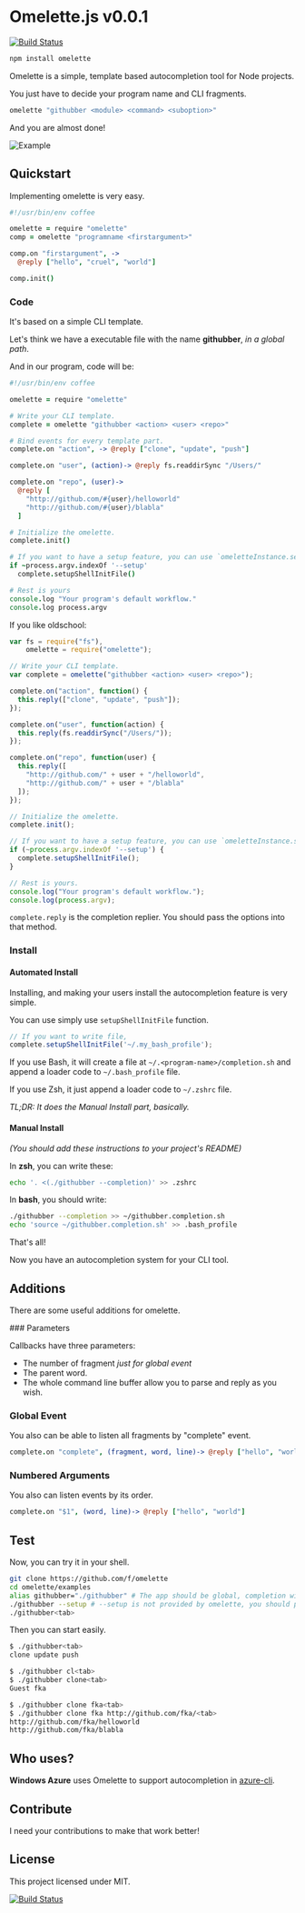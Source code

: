 # Omelette.js v0.0.1

[![Build Status](https://travis-ci.org/f/omelette.png?branch=master)](https://travis-ci.org/f/omelette)

```bash
npm install omelette
```

Omelette is a simple, template based autocompletion tool for Node projects.

You just have to decide your program name and CLI fragments.

```coffeescript
omelette "githubber <module> <command> <suboption>"
```

And you are almost done!

![Example](https://raw.github.com/f/omelette/master/resources/omelette.gif)

## Quickstart

Implementing omelette is very easy.

```coffeescript
#!/usr/bin/env coffee

omelette = require "omelette"
comp = omelette "programname <firstargument>"

comp.on "firstargument", ->
  @reply ["hello", "cruel", "world"]

comp.init()
```

### Code

It's based on a simple CLI template.

Let's think we have a executable file with the name **githubber**, *in a global path*.

And in our program, code will be:

```coffeescript
#!/usr/bin/env coffee

omelette = require "omelette"

# Write your CLI template.
complete = omelette "githubber <action> <user> <repo>"

# Bind events for every template part.
complete.on "action", -> @reply ["clone", "update", "push"]

complete.on "user", (action)-> @reply fs.readdirSync "/Users/"

complete.on "repo", (user)->
  @reply [
    "http://github.com/#{user}/helloworld"
    "http://github.com/#{user}/blabla"
  ]

# Initialize the omelette.
complete.init()

# If you want to have a setup feature, you can use `omeletteInstance.setupShellInitFile()` function.
if ~process.argv.indexOf '--setup'
  complete.setupShellInitFile()

# Rest is yours
console.log "Your program's default workflow."
console.log process.argv
```

If you like oldschool:

```javascript
var fs = require("fs"),
    omelette = require("omelette");

// Write your CLI template.
var complete = omelette("githubber <action> <user> <repo>");

complete.on("action", function() {
  this.reply(["clone", "update", "push"]);
});

complete.on("user", function(action) {
  this.reply(fs.readdirSync("/Users/"));
});

complete.on("repo", function(user) {
  this.reply([
    "http://github.com/" + user + "/helloworld",
    "http://github.com/" + user + "/blabla"
  ]);
});

// Initialize the omelette.
complete.init();

// If you want to have a setup feature, you can use `omeletteInstance.setupShellInitFile()` function.
if (~process.argv.indexOf '--setup') {
  complete.setupShellInitFile();
}

// Rest is yours.
console.log("Your program's default workflow.");
console.log(process.argv);
```

`complete.reply` is the completion replier. You should pass the options into that method.

### Install

#### Automated Install

Installing, and making your users install the autocompletion feature is very simple.

You can use simply use `setupShellInitFile` function.

```javascript
// If you want to write file,
complete.setupShellInitFile('~/.my_bash_profile');
```

If you use Bash, it will create a file at `~/.<program-name>/completion.sh` and
append a loader code to `~/.bash_profile` file.

If you use Zsh, it just append a loader code to `~/.zshrc` file.

*TL;DR: It does the Manual Install part, basically.*

#### Manual Install

*(You should add these instructions to your project's README)*

In **zsh**, you can write these:

```bash
echo '. <(./githubber --completion)' >> .zshrc
```

In **bash**, you should write:

```bash
./githubber --completion >> ~/githubber.completion.sh
echo 'source ~/githubber.completion.sh' >> .bash_profile
```

That's all!

Now you have an autocompletion system for your CLI tool.

## Additions

There are some useful additions for omelette.

### Parameters

Callbacks have three parameters:

  - The number of fragment *just for global event*
  - The parent word.
  - The whole command line buffer allow you to parse and reply as you wish.

### Global Event

You also can be able to listen all fragments by "complete" event.

```coffeescript
complete.on "complete", (fragment, word, line)-> @reply ["hello", "world"]
```

### Numbered Arguments

You also can listen events by its order.

```coffeescript
complete.on "$1", (word, line)-> @reply ["hello", "world"]
```

## Test

Now, you can try it in your shell.

```bash
git clone https://github.com/f/omelette
cd omelette/examples
alias githubber="./githubber" # The app should be global, completion will search it on global level.
./githubber --setup # --setup is not provided by omelette, you should proxy it.
./githubber<tab>
```
Then you can start easily.

```bash
$ ./githubber<tab>
clone update push
```

```bash
$ ./githubber cl<tab>
$ ./githubber clone<tab>
Guest fka
```

```bash
$ ./githubber clone fka<tab>
$ ./githubber clone fka http://github.com/fka/<tab>
http://github.com/fka/helloworld
http://github.com/fka/blabla
```

## Who uses?

**Windows Azure** uses Omelette to support autocompletion in [azure-cli](https://github.com/WindowsAzure/azure-sdk-tools-xplat).

## Contribute

I need your contributions to make that work better!

## License

This project licensed under MIT.

[![Build Status](https://www.codeship.io/projects/1ccaea50-8ffe-0131-9189-166ee657e7b4/status)](http://codeship.io/f/omelette)
